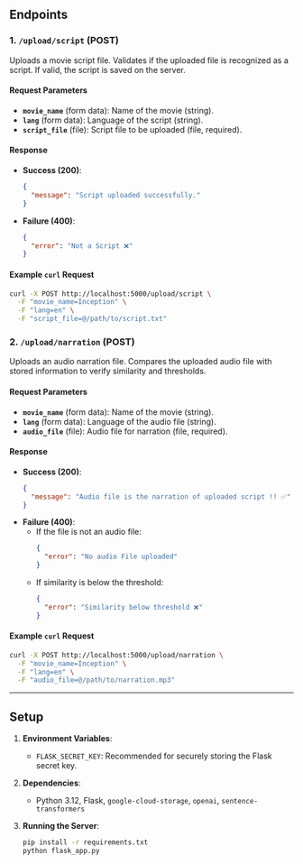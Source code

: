 ## Endpoints

### 1. `/upload/script` (POST)
Uploads a movie script file. Validates if the uploaded file is recognized as a script. If valid, the script is saved on the server.

#### Request Parameters
- **`movie_name`** (form data): Name of the movie (string).
- **`lang`** (form data): Language of the script (string).
- **`script_file`** (file): Script file to be uploaded (file, required).

#### Response
- **Success (200)**: 
  ```json
  {
    "message": "Script uploaded successfully."
  }
  ```
- **Failure (400)**:
  ```json
  {
    "error": "Not a Script ❌"
  }
  ```

#### Example `curl` Request

```bash
curl -X POST http://localhost:5000/upload/script \
  -F "movie_name=Inception" \
  -F "lang=en" \
  -F "script_file=@/path/to/script.txt"
```

### 2. `/upload/narration` (POST)
Uploads an audio narration file. Compares the uploaded audio file with stored information to verify similarity and thresholds.

#### Request Parameters
- **`movie_name`** (form data): Name of the movie (string).
- **`lang`** (form data): Language of the audio file (string).
- **`audio_file`** (file): Audio file for narration (file, required).

#### Response
- **Success (200)**: 
  ```json
  {
    "message": "Audio file is the narration of uploaded script !! ✅"
  }
  ```
- **Failure (400)**:
  - If the file is not an audio file:
    ```json
    {
      "error": "No audio File uploaded"
    }
    ```
  - If similarity is below the threshold:
    ```json
    {
      "error": "Similarity below threshold ❌"
    }
    ```

#### Example `curl` Request

```bash
curl -X POST http://localhost:5000/upload/narration \
  -F "movie_name=Inception" \
  -F "lang=en" \
  -F "audio_file=@/path/to/narration.mp3"
```

---

## Setup

1. **Environment Variables**:
   - `FLASK_SECRET_KEY`: Recommended for securely storing the Flask secret key.

2. **Dependencies**:
   - Python 3.12, Flask, `google-cloud-storage`, `openai`, `sentence-transformers`

3. **Running the Server**:
   ```bash
   pip install -r requirements.txt
   python flask_app.py
   ```

